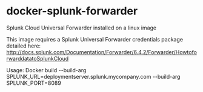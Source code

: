 # docker-splunk-forwarder
Splunk Cloud Universal Forwarder installed on a linux image

This image requires a Splunk Universal Forwarder credentials package detailed here:
http://docs.splunk.com/Documentation/Forwarder/6.4.2/Forwarder/HowtoforwarddatatoSplunkCloud

Usage:
Docker build --build-arg SPLUNK_URL=deploymentserver.splunk.mycompany.com --build-arg SPLUNK_PORT=8089
